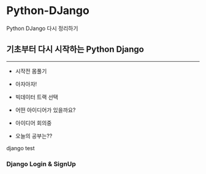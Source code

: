 # Python-DJango
Python DJango 다시 정리하기


## 기초부터 다시 시작하는 Python Django

---- 

- 시작전 몸풀기
- 아자아자!

- 빅데이터 트랙 선택

- 어떤 아이디어가 있을까요?

- 아이디어 회의중

- 오늘의 공부는??

django test


### Django Login & SignUp
